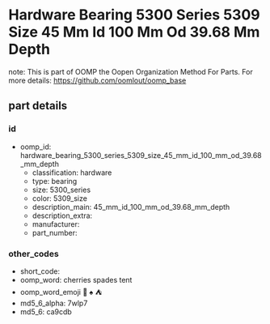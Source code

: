 # Hardware Bearing 5300 Series 5309 Size 45 Mm Id 100 Mm Od 39.68 Mm Depth  

note: This is part of OOMP the Oopen Organization Method For Parts. For more details: https://github.com/oomlout/oomp_base

##  part details





### id
* oomp_id: hardware_bearing_5300_series_5309_size_45_mm_id_100_mm_od_39.68_mm_depth
  * classification: hardware
  * type: bearing
  * size: 5300_series
  * color: 5309_size
  * description_main: 45_mm_id_100_mm_od_39.68_mm_depth
  * description_extra: 
  * manufacturer: 
  * part_number: 

### other_codes
* short_code: 
* oomp_word: cherries spades tent
* oomp_word_emoji :cherries: :spades: :tent:
* md5_6_alpha: 7wlp7
* md5_6: ca9cdb
